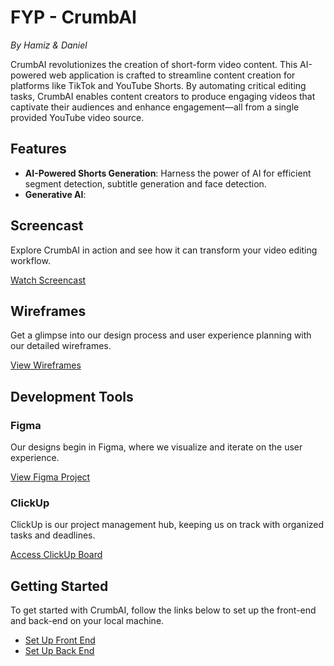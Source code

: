 # FYP - CrumbAI
*By Hamiz & Daniel*

CrumbAI revolutionizes the creation of short-form video content. This AI-powered web application is crafted to streamline content creation for platforms like TikTok and YouTube Shorts. By automating critical editing tasks, CrumbAI enables content creators to produce engaging videos that captivate their audiences and enhance engagement—all from a single provided YouTube video source.

## Features

- **AI-Powered Shorts Generation**: Harness the power of AI for efficient segment detection, subtitle generation and face detection.
- **Generative AI**:

## Screencast

Explore CrumbAI in action and see how it can transform your video editing workflow.

[Watch Screencast](#)

## Wireframes

Get a glimpse into our design process and user experience planning with our detailed wireframes.

[View Wireframes](https://github.com/HamzDevelopment/CrumbAI/tree/main/WIREFRAMES)

## Development Tools

### Figma

Our designs begin in Figma, where we visualize and iterate on the user experience.

[View Figma Project](https://www.figma.com/file/mCqg33JAgY8THT4YfxQBLt/CrumbAI?type=whiteboard&node-id=0%3A1&t=E0eyaIER22gMJScG-1)

### ClickUp

ClickUp is our project management hub, keeping us on track with organized tasks and deadlines.

[Access ClickUp Board](https://app.clickup.com/9015145729/v/s/90150323474)

## Getting Started

To get started with CrumbAI, follow the links below to set up the front-end and back-end on your local machine.

- [Set Up Front End](https://github.com/HamzDevelopment/CrumbAI/tree/main/FRONTEND/crumbai)
- [Set Up Back End](https://github.com/HamzDevelopment/CrumbAI/tree/main/BACKEND)
